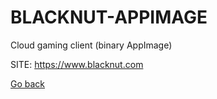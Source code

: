 # BLACKNUT-APPIMAGE
 
 Cloud gaming client (binary AppImage)
 
 SITE: https://www.blacknut.com

 [Go back](https://portable-linux-apps.github.io/apps.html)
